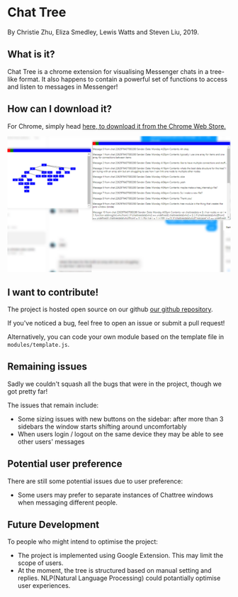 # Chat Tree
By Christie Zhu, Eliza Smedley, Lewis Watts and Steven Liu, 2019.
## What is it?
Chat Tree is a chrome extension for visualising Messenger chats in a tree-like format. 
It also happens to contain a powerful set of functions to access and listen to messages in Messenger!
## How can I download it?
For Chrome, simply head [here, to download it from the Chrome Web Store.](https://chrome.google.com/webstore/detail/chat-tree/fjejdehlndcmcciepbpielnigfnaefpc) 

![A screenshot of the product.](screenshot.png "This opens little windows on your chat screen.")

## I want to contribute!

The project is hosted open source on our github [our github repository](http://github.com/acenturyandabit/chattree).

If you've noticed a bug, feel free to open an issue or submit a pull request! 

Alternatively, you can code your own module based on the template file in `modules/template.js`.

## Remaining issues

Sadly we couldn't squash all the bugs that were in the project, though we got pretty far!

The issues that remain include:

- Some sizing issues with new buttons on the sidebar: after more than 3 sidebars the window starts shifting around uncomfortably
- When users login / logout on the same device they may be able to see other users' messages



## Potential user preference

There are still some potential issues due to user preference:

- Some users may prefer to separate instances of Chattree windows when messaging different people.

## Future Development

To people who might intend to optimise the project:

- The project is implemented  using Google Extension. This may limit the scope of users. 
- At the moment, the tree is structured based on  manual setting and replies. NLP(Natural Language Processing) could potantially optimise user experiences.
